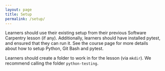```yaml
---
layout: page
title: Setup
permalink: /setup/
---
```


Learners should use their existing setup from their previous Software Carpentry
lesson (if any). Additionally, learners should have installed pytest, and
ensured that they can run it. See the course page for more details about how to
setup Python, Git Bash and pytest.

Learners should create a folder to work in for the lesson (via `mkdir`). We
recommend calling the folder `python-testing`.
